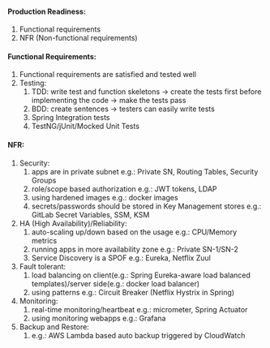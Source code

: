#### Production Readiness:
1. Functional requirements
1. NFR (Non-functional requirements)

#### Functional Requirements:
1. Functional requirements are satisfied and tested well
1. Testing: 
    1. TDD: write test and function skeletons -> create the tests first before implementing the code -> make the tests pass
    1. BDD: create sentences -> testers can easily write tests
    1. Spring Integration tests
    1. TestNG/jUnit/Mocked Unit Tests

#### NFR:
1. Security:
    1. apps are in private subnet e.g.: Private SN, Routing Tables, Security Groups
    1. role/scope based authorization e.g.: JWT tokens, LDAP
    1. using hardened images e.g.: docker images
    1. secrets/passwords should be stored in Key Management stores e.g.: GitLab Secret Variables, SSM, KSM
1. HA (High Availability)/Reliability: 
    1. auto-scaling up/down based on the usage e.g.: CPU/Memory metrics
    1. running apps in more availability zone e.g.: Private SN-1/SN-2
    1. Service Discovery is a SPOF e.g.: Eureka, Netflix Zuul
1. Fault tolerant: 
    1. load balancing on client(e.g.: Spring Eureka-aware load balanced templates)/server side(e.g.: docker load balancer)
    1. using patterns e.g.: Circuit Breaker (Netflix Hystrix in Spring)
1. Monitoring: 
    1. real-time monitoring/heartbeat e.g.: micrometer, Spring Actuator
    1. using monitoring webapps e.g.: Grafana
1. Backup and Restore:
    1. e.g.: AWS Lambda based auto backup triggered by CloudWatch
